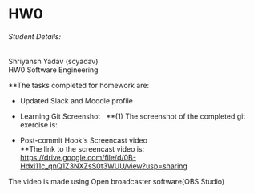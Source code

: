 # HW0

###### Student Details:

Shriyansh Yadav
(scyadav)  
HW0 Software Engineering

**The tasks completed for homework are:  
* Updated Slack and Moodle profile  

* Learning Git Screenshot  
**(1) The screenshot of the completed git exercise is:  

* Post-commit Hook's Screencast video  
**The link to the screencast video is:  
https://drive.google.com/file/d/0B-Hdxi11c_qnQ1Z3NXZsS0t3WUU/view?usp=sharing

The video is made using Open broadcaster software(OBS Studio)

